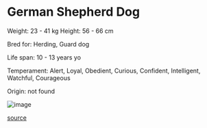 # German Shepherd Dog

Weight: 23 - 41 kg
Height: 56 - 66 cm

Bred for: Herding, Guard dog

Life span: 10 - 13 years yo

Temperament: Alert, Loyal, Obedient, Curious, Confident, Intelligent, Watchful, Courageous

Origin: not found

![image](https://cdn2.thedogapi.com/images/SJyBfg5NX_1280.jpg)

[source](https://api.thedogapi.com/v1/breeds/115)

